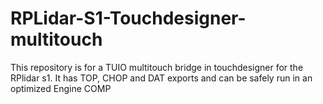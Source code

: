 # RPLidar-S1-Touchdesigner-multitouch
This repository is for a TUIO multitouch bridge in touchdesigner for the RPlidar s1. It has TOP, CHOP and DAT exports and can be safely run in an optimized Engine COMP
